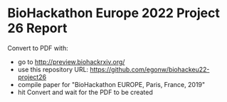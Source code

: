 # BioHackathon Europe 2022 Project 26 Report

Convert to PDF with:

- go to http://preview.biohackrxiv.org/
- use this repository URL: https://github.com/egonw/biohackeu22-project26
- compile paper for "BioHackathon EUROPE, Paris, France, 2019"
- hit Convert and wait for the PDF to be created
